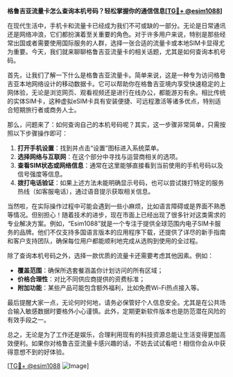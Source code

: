 **格鲁吉亚流量卡怎么查询本机号码？轻松掌握你的通信信息[[TG💪+ @esim1088](https://t.me/s/esim1088)]**

在现代生活中，手机卡和流量卡已经成为我们不可或缺的一部分。无论是日常通讯还是网络冲浪，它们都扮演着至关重要的角色。对于许多用户来说，特别是那些经常出国或者需要使用国际服务的人群，选择一张合适的流量卡或本地SIM卡显得尤为重要。今天，我们就来聊聊格鲁吉亚流量卡的相关话题，尤其是如何查询本机号码。

首先，让我们了解一下什么是格鲁吉亚流量卡。简单来说，这是一种专为访问格鲁吉亚本地网络设计的移动数据卡。它可以帮助你在格鲁吉亚境内享受快速稳定的上网体验，无论是浏览网页、观看视频还是进行在线办公，都能游刃有余。相比传统的实体SIM卡，这种虚拟eSIM卡具有安装便捷、可远程激活等诸多优点，特别适合短期旅行者或商务人士。

那么，问题来了：如何查询自己的本机号码呢？其实，这一步骤非常简单，只需按照以下步骤操作即可：

1. **打开手机设置**：找到并点击“设置”图标进入系统菜单。
2. **选择网络与互联网**：在这个部分中寻找与运营商相关的选项。
3. **查看SIM状态或网络信息**：通常在这里能够直接看到当前使用的手机号码以及信号强度等信息。
4. **拨打电话验证**：如果上述方法未能明确显示号码，也可以尝试拨打特定的服务热线（如客服电话），通过语音提示获取相关信息。

当然啦，在实际操作过程中可能会遇到一些小麻烦，比如语言障碍或是界面不熟悉等情况。但别担心！随着技术的进步，现在市面上已经出现了很多针对这类需求的专业解决方案。例如，“Esim1088”就是一个专注于提供全球范围内电子SIM卡服务的品牌。他们不仅支持多国语言版本的应用程序下载，还提供了详尽的新手指南和客户支持团队，确保每位用户都能顺利地完成从选购到使用的全过程。

除了查询本机号码之外，选择一款优质的流量卡还需要考虑其他因素。例如：
- **覆盖范围**：确保所选套餐涵盖你计划访问的所有区域；
- **价格合理性**：对比不同供应商提供的资费标准；
- **附加功能**：某些产品可能包含额外福利，比如免费Wi-Fi热点接入等。

最后提醒大家一点，无论何时何地，请务必保管好个人信息安全。尤其是在公共场合输入敏感数据时要格外小心谨慎。此外，定期更新软件版本也是防范潜在风险的有效手段之一。

总之，无论是为了工作还是娱乐，合理利用现有的科技资源总能让生活变得更加高效便利。如果你对格鲁吉亚流量卡感兴趣的话，不妨去试试看吧！相信你会从中获得意想不到的好体验。

[[TG💪+ @esim1088](https://t.me/s/esim1088) ![Image](https://i.postimg.cc/4NQfJmqS/Snipaste-2025-05-13-00-14-12.png)]